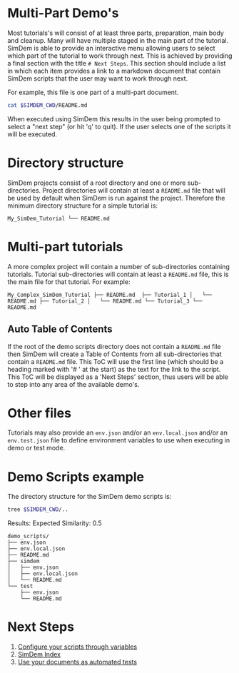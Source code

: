 # Multi-Part Demo's

Most tutorials's will consist of at least three parts, preparation,
main body and cleanup. Many will have multiple staged in the main part
of the tutorial. SimDem is able to provide an interactive menu
allowing users to select which part of the tutorial to work through
next. This is achieved by providing a final section with the title `#
Next Steps`. This section should include a list in which each item
provides a link to a markdown document that contain SimDem scripts
that the user may want to work through next.

For example, this file is one part of a multi-part document.

```bash
cat $SIMDEM_CWD/README.md
```

When executed using SimDem this results in the user being prompted to
select a "next step" (or hit 'q' to quit). If the user selects one of
the scripts it will be executed.


# Directory structure

SimDem projects consist of a root directory and one or more
sub-directories. Project directories will contain at least a
`README.md` file that will be used by default when SimDem is run
against the project. Therefore the minimum directory structure for a
simple tutorial is:

`
My_SimDem_Tutorial
└── README.md 
`

# Multi-part tutorials

A more complex project will contain a number of sub-directories
containing tutorials. Tutorial sub-directories will contain at least a
`README.md` file, this is the main file for that tutorial. For example:

`
My_Complex_SimDem_Tutorial
├── README.md 
├── Tutorial_1
│   └── README.md
├── Tutorial_2
│   └── README.md
└── Tutorial_3
    └── README.md
`

## Auto Table of Contents

If the root of the demo scripts directory does not contain a
`README.md` file then SimDem will create a Table of Contents from all
sub-directories that contain a `README.md` file. This ToC will use the
first line (which should be a heading marked with '# ' at the start)
as the text for the link to the script. This ToC will be displayed as
a 'Next Steps' section, thus users will be able to step into any area
of the available demo's.

# Other files

Tutorials may also provide an `env.json` and/or an `env.local.json`
and/or an `env.test.json` file to define environment variables to use
when executing in demo or test mode.

# Demo Scripts example

The directory structure for the SimDem demo scripts is:

```bash
tree $SIMDEM_CWD/..
```

Results: Expected Similarity: 0.5

```
demo_scripts/
├── env.json
├── env.local.json
├── README.md
├── simdem
│   ├── env.json
│   ├── env.local.json
│   └── README.md
└── test
    ├── env.json
    └── README.md						
```

# Next Steps

  1. [Configure your scripts through variables](../variables/README.md)
  2. [SimDem Index](../README.md)
  3. [Use your documents as automated tests](../test/README.md)
  
  
